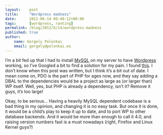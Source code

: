 ```yaml
---
layout:    post
title:     "Wordpress madness"
date:      2012-06-14 06:40:12+00:00
tags:      [wordpress, ranting]
permalink: /blog/2012/6/14/wordpress-madness
published: true
author:
    name: Gergely Polonkai
    email: gergely@polonkai.eu
---
```


I’m a bit fed up that I had to install [MySQL](http://www.mysql.com/) on my
server to have [Wordpress](http://wordpress.org/) working, so I’ve Googled a
bit to find a solution for my pain. I found
[this](http://codex.wordpress.org/Using_Alternative_Databases). I don’t know when
this post was written, but I think it’s a bit out of date. I mean come on, PDO
is the part of PHP for ages now, and they say adding a DBAL to the dependencies
would be a project as large as (or larger than) WP itself. Well,
yes, but PHP is already a dependency, isn’t it? Remove it guys, it’s too
large!

Okay, to be serious… Having a heavily MySQL dependent codebase is a bad
thing in my opinion, and changing it is no easy task. But once it is done, it
would be a child’s play to keep it up to date, and to port WP to other
database backends. And it would be more than enough to call it 4.0, and
raising version numbers fast is a must nowadays (right, Firefox and Linux
Kernel guys?)
